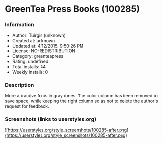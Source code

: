 # GreenTea Press Books (100285)

### Information
- Author: Tuirgin (unknown)
- Created at: unknown
- Updated at: 4/12/2015, 9:50:26 PM
- License: NO-REDISTRIBUTION
- Category: greenteapress
- Rating: undefined
- Total installs: 44
- Weekly installs: 0


### Description
More attractive fonts in gray tones. The color column has been removed to save space, while keeping the right column so as not to delete the author's request for feedback.


### Screenshots (links to userstyles.org)
![https://userstyles.org/style_screenshots/100285-after.png](https://userstyles.org/style_screenshots/100285-after.png)


